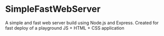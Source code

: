 # SimpleFastWebServer
A simple and fast web server build using Node.js and Express. Created for fast deploy of a playground JS + HTML + CSS application
